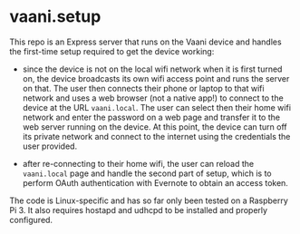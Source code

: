 # vaani.setup

This repo is an Express server that runs on the Vaani device and
handles the first-time setup required to get the device working:

- since the device is not on the local wifi network when it is first
  turned on, the device broadcasts its own wifi access point and runs
  the server on that. The user then connects their phone or laptop to
  that wifi network and uses a web browser (not a native app!) to
  connect to the device at the URL `vaani.local`. The user can select
  then their home wifi network and enter the password on a web page
  and transfer it to the web server running on the device. At this
  point, the device can turn off its private network and connect to
  the internet using the credentials the user provided.

- after re-connecting to their home wifi, the user can reload the
  `vaani.local` page and handle the second part of setup, which is to
  perform OAuth authentication with Evernote to obtain an access
  token. 

The code is Linux-specific and has so far only been tested on a
Raspberry Pi 3. It also requires hostapd and udhcpd to be installed
and properly configured.

